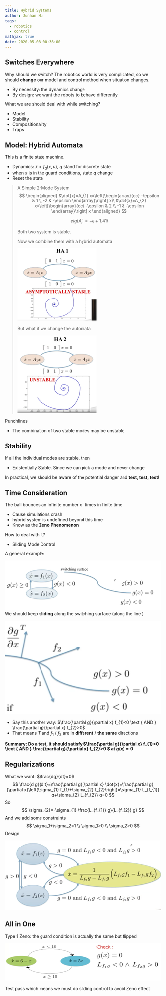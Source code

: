 ```yaml
---
title: Hybrid Systems
author: Junhan Hu
tags:
  - robotics
  - control
mathjax: true
date: 2020-05-08 00:36:00
---
```


## Switches Everywhere

Why should we switch? The robotics world is very complicated, so we should **change** our model and control method when situation changes.

* By necessity: the dynamics change
* By design: we want the robots to behave differently

What we are should deal with while switching?

* Model
* Stability
* Compositionality
* Traps

<!-- more -->

## Model: Hybrid Automata

This is a finite state machine.

* Dynamics: $\dot x=f_q(x,u)$, $q$ stand for discrete state
* when $x$ is in the guard conditions, state $q$ change
* Reset  the state

>A Simple 2-Mode System
>$$
>\begin{aligned}
>&\dot{x}=A_{1} x=\left[\begin{array}{cc}
>-\epsilon & 1 \\
>-2 & -\epsilon
>\end{array}\right] x\\
>&\dot{x}=A_{2} x=\left[\begin{array}{cc}
>-\epsilon & 2 \\
>-1 & -\epsilon
>\end{array}\right] x
>\end{aligned}
>$$
>
>$$
>eig(A_i)=-\epsilon+1.41i
>$$
>
>Both two system is stable.
>
>Now we combine them with a hybrid automata
>
><img src="https://raw.githubusercontent.com/hujunhan/cloudimage/master/img/20200508011603.png" alt="image-20200508011600344" style="zoom: 25%;" />
>
>But what if we change the automata
>
><img src="https://raw.githubusercontent.com/hujunhan/cloudimage/master/img/20200508011936.png" alt="image-20200508011934625" style="zoom:25%;" />

Punchlines

* The combination of two stable modes may be unstable

## Stability

If all the individual modes are stable, then

* Existentially Stable. Since we can pick a mode and never change

In practical, we should be aware of the potential danger and **test, test, test!**

## Time Consideration

The ball bounces an infinite number of times in finite time

* Cause simulations crash
* hybrid system is undefined beyond this time
* Know as the **Zeno Phenomenon**

How to deal with it? 

* Sliding Mode Control

A general example: 

![image-20200508015745315](https://raw.githubusercontent.com/hujunhan/cloudimage/master/img/20200508015747.png)We should keep **sliding** along the switching surface (along the line )

![image-20200508021905440](https://raw.githubusercontent.com/hujunhan/cloudimage/master/img/20200508021906.png)

* Say this another way: $\frac{\partial g}{\partial x} f_{1}<0 \text { AND } \frac{\partial g}{\partial x} f_{2}>0$
* That means $T$ and $f_1$ / $f_2$ are in **different** / **the same** directions

 **Summary: Do a test, it should satisfy $\frac{\partial g}{\partial x} f_{1}<0 \text { AND } \frac{\partial g}{\partial x} f_{2}>0 $ at $g(x)=0$**

## Regularizations

What we want: $\frac{dg}{dt}=0$
$$
\frac{d g}{d t}=\frac{\partial g}{\partial x} \dot{x}=\frac{\partial g}{\partial x}\left(\sigma_{1} f_{1}+\sigma_{2} f_{2}\right)=\sigma_{1} L_{f_{1}} g+\sigma_{2} L_{f_{2}} g=0
$$
So
$$
\sigma_{2}=-\sigma_{1} \frac{L_{f_{1}} g}{L_{f_{2}} g}
$$
And we add some constraints
$$
\sigma_1+\sigma_2=1
\\ \sigma_1>0 
\\ \sigma_2>0
$$
Design

![image-20200508024227963](https://raw.githubusercontent.com/hujunhan/cloudimage/master/img/20200602192608.png)

## All in One

 Type 1 Zeno: the guard condition is actually the same but flipped

![image-20200508101549040](https://raw.githubusercontent.com/hujunhan/cloudimage/master/img/20200508101550.png)

Test pass which means we must do sliding control to avoid Zeno effect